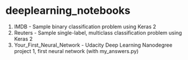 # deeplearning_notebooks
1. IMDB - Sample binary classification problem using Keras 2
2. Reuters - Sample single-label, multiclass classification problem using Keras 2
3. Your_First_Neural_Network - Udacity Deep Learning Nanodegree project 1, first neural network (with my_answers.py)
